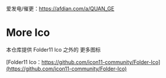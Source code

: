 爱发电/催更：https://afdian.com/a/QUAN_GE

# More Ico

本仓库提供 Folder11 Ico 之外的 更多图标

[Folder11 Ico：https://github.com/icon11-community/Folder-Ico](https://github.com/icon11-community/Folder-Ico)
